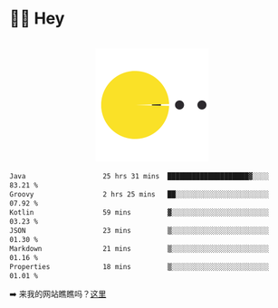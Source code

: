 
# 👋🏻 Hey
<div align="center">
	<br>
	<img src="https://raw.githubusercontent.com/Aniket965/Aniket965/master/pacman.svg?sanitize=true" width="200" height="200">
	<br>
</div>

<!--START_SECTION:waka-->

```text
Java                   25 hrs 31 mins  ████████████████████▓░░░░   83.21 %
Groovy                 2 hrs 25 mins   ██░░░░░░░░░░░░░░░░░░░░░░░   07.92 %
Kotlin                 59 mins         ▓░░░░░░░░░░░░░░░░░░░░░░░░   03.23 %
JSON                   23 mins         ▒░░░░░░░░░░░░░░░░░░░░░░░░   01.30 %
Markdown               21 mins         ▒░░░░░░░░░░░░░░░░░░░░░░░░   01.16 %
Properties             18 mins         ▒░░░░░░░░░░░░░░░░░░░░░░░░   01.01 %
```

<!--END_SECTION:waka-->

 ➡️  来我的网站瞧瞧吗？[这里](https://www.shaolongfei.com)
